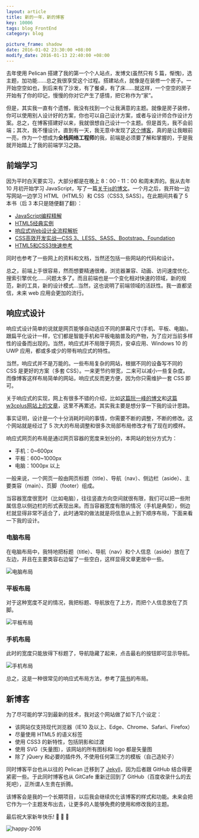 ```yaml
---
layout: article
title: 新的一年，新的博客
key: 10006
tags: blog FrontEnd
category: blog

picture_frame: shadow
date: 2016-01-02 23:30:00 +08:00
modify_date: 2016-01-13 22:40:00 +08:00
---
```


去年使用 Pelican 搭建了我的第一个个人站点，发博文(虽然只有 5 篇，惭愧)，选主题，加功能……总之我很享受这个过程。搭建站点，就像是在装修一个房子。一开始空空如也，到后来有了沙发，有了餐桌，有了床……就这样，一个空空的房子开始有了你的印记，慢慢的你对它产生了感情，把它称作为“家”。

<!--more-->

但是，其实我一直有个遗憾，我没有找到一个让我满意的主题。就像是房子装修，你可以使用别人设计好的方案，你也可以自己设计方案，或者与设计师合作设计方案。总之，在博客搭建好以来，我就很想自己设计一个主题。但是首先，我不会前端；其次，我不懂设计。直到有一天，我无意中发现了[这个博客](http://zhangwenli.com/blog/)，真的是让我眼前一亮，作为一个想成为**全栈网络工程师**的我，前端是必须要了解和掌握的，于是我就开始踏上了我的前端学习之路。

## 前端学习

因为平时白天要实习，大部分都是在晚上 8：00 - 11：00 和周末弄的。我从去年 10 月初开始学习 JavaScript，写了一篇[关于js的博文](/blog/2015/11/02/class-in-JavaScript.html)。一个月之后，我开始一边写网站一边学习 HTML（HTML5）和 CSS（CSS3, SASS）。在此期间共看了 5 本书（后 3 本只是随便翻了翻）：

- [JavaScript编程精解](https://book.douban.com/subject/19933548/)
- [HTML5经典实例](https://book.douban.com/subject/25756111/)
- [响应式Web设计全流程解析](https://book.douban.com/subject/26241601/)
- [CSS高效开发实战—CSS 3、LESS、SASS、Bootstrap、Foundation](https://book.douban.com/subject/25966259/)
- [HTML5和CSS3快速参考](https://book.douban.com/subject/25730129/)

同时也参考了一些网上的资料和文档，当然还包括一些网站的代码和设计。

总之，前端上手很容易，然而想要精通很难，浏览器兼容、动画、访问速度优化、搜索引擎优化……问题太多了。而且前端也是一个变化相对快速的领域，新的规范，新的工具，新的设计模式...当然，这也说明了前端领域的活跃性。我一直都坚信，未来 web 应用会更加的流行。

## 响应式设计

响应式设计简单的说就是网页能够自动适应不同的屏幕尺寸(手机、平板、电脑)。跟扁平化设计一样，它们都是智能手机和平板电脑普及的产物，为了应对当前多样性的设备而出现的。当然，响应式并不局限于网页，安卓应用、Windows 10 的 UWP 应用，都或多或少的带有响应式的特性。

当然，响应式并不是万能的。一些布局复杂的网站，根据不同的设备写不同的 CSS 是更好的方案（多套 CSS）。一来更节约带宽，二来可以减小一些复杂度。而像博客这样布局简单的网站，响应式反而更方便，因为你只需维护一套 CSS 即可。

关于响应式的实现，网上有很多不错的介绍，比如[这篇阮一峰的博文](http://www.ruanyifeng.com/blog/2012/05/responsive_web_design.html)和[这篇w3cplus网站上的文章](http://www.w3cplus.com/css3/responsive-design-in-3-steps)，这里不再累述。其实我主要是想分享一下我的设计思路。

事实证明，设计是一个十分消耗时间的事情，你需要不断的调整，不断的修改。这个网站就是经过了 5 次大的布局调整和很多次局部布局修改才有了现在的模样。

响应式网页的布局是通过网页容器的宽度来划分的，本网站的划分方式为：

- 手机：0~600px
- 平板：600~1000px
- 电脑：1000px 以上

一般来说，一个网页一般由网页标题（title）、导航（nav）、侧边栏（aside）、主要类容（main）、页脚（footer）组成。

当容器宽度很宽时（比如电脑），往往竖直方向空间就很有限，我们可以把一些附属信息以侧边栏的形式表现出来。而当容器宽度有限的情况（手机是典型），侧边栏就显得非常不适合了，此时通常的做法就是将信息从上到下顺序布局，下面来看一下我的设计。

### 电脑布局

在电脑布局中，我特地把标题（title）、导航（nav）和个人信息（aside）放在了左边，并且在主要类容右边留了一些空白，这样显得文章更居中一些。

![电脑布局](https://ww4.sinaimg.cn/large/73bd9e13jw1ezmftjyhwkj21kw0uk4bo.jpg)

### 平板布局

对于这种宽度不足的情况，我把标题、导航放在了上方，而把个人信息放在了页脚。

![平板布局](https://ww1.sinaimg.cn/large/73bd9e13jw1ezmftf9ijyj218g1sxwwy.jpg)

### 手机布局

此时的宽度只能放得下标题了，导航隐藏了起来，点击最右的按钮即可显示导航。

![手机布局](https://ww4.sinaimg.cn/large/73bd9e13jw1ezmfsxyscpj20zk0tc43s.jpg)

总之，这是一种很常见的响应式布局方法，参考了[简书](http://www.jianshu.com/)的布局。

## 新博客

为了尽可能的学习到最新的技术，我对这个网站做了如下几个设定：

- 该网站仅支持现代浏览器（IE10 及以上、Edge、Chrome、Safari、Firefox）
- 尽量使用 HTML5 的语义标签
- 使用 CSS3 的新特性，包括阴影和过渡
- 使用 SVG（矢量图），该网站的所有图标和 logo 都是矢量图
- 除了 jQuery 和必要的插件外, 不使用任何第三方的模板（自己造轮子）

同时博客平台也从以往的 Pelican 迁移到了 [Jekyll](http://jekyllrb.com/)，因为后者跟 GitHub 结合得更紧密一些。于此同时博客也从 GitCafe 重新迁回到了 GitHub（百度收录什么的去死吧），正所谓人生贵在折腾。

该博客会是我的一个长期项目，以后我会继续优化该博客的样式和功能。未来会把它作为一个主题发布出去，让更多的人能够免费的使用和修改我的主题。

最后祝大家新年快乐! :tada: :tada: :tada:

![happy-2016](https://wx2.sinaimg.cn/large/73bd9e13ly1fjl8wkl8opj20r10ostlp.jpg)